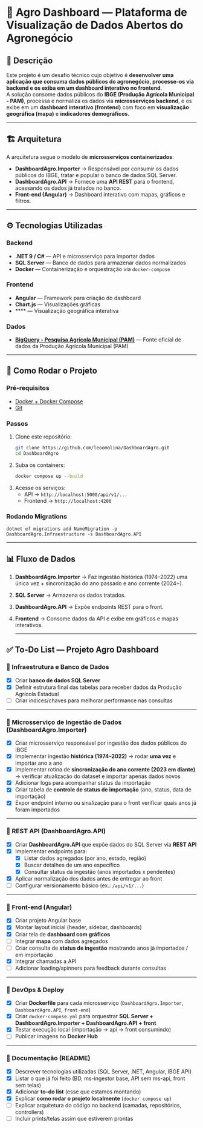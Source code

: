 ﻿# 🌱 Agro Dashboard — Plataforma de Visualização de Dados Abertos do Agronegócio

## 📌 Descrição
Este projeto é um desafio técnico cujo objetivo é **desenvolver uma aplicação que consuma dados públicos do agronegócio, processe-os via
backend e os exiba em um dashboard interativo no frontend**.  
A solução consome dados públicos do **IBGE (Produção Agrícola Municipal - PAM)**, processa e normaliza os dados via **microsserviços backend**, e os exibe em um **dashboard interativo (frontend)** com foco em **visualização geográfica (mapa)** e **indicadores demográficos**.

---

## 🏗️ Arquitetura
A arquitetura segue o modelo de **microsserviços containerizados**:

- **DashboardAgro.Importer** → Responsável por consumir os dados públicos do IBGE, tratar e popular o banco de dados SQL Server.  
- **DashboardAgro.API** → Fornece uma **API REST** para o frontend, acessando os dados já tratados no banco.  
- **Front-end (Angular)** → Dashboard interativo com mapas, gráficos e filtros.  



---

## ⚙️ Tecnologias Utilizadas
### Backend
- **.NET 9 / C#** — API e microsserviço para importar dados
- **SQL Server** — Banco de dados para armazenar dados normalizados  
- **Docker** — Containerização e orquestração via `docker-compose`

### Frontend
- **Angular** — Framework para criação do dashboard  
- **Chart.js** — Visualizações gráficas  
- **** — Visualização geográfica interativa  

### Dados
- [**BigQuery - Pesquisa Agrícola Municipal (PAM)**](https://sidra.ibge.gov.br/pesquisa/pam/tabelas) — Fonte oficial de dados da Produção Agrícola Municipal (PAM)  

---

## 🚀 Como Rodar o Projeto

### Pré-requisitos
- [Docker + Docker Compose](https://docs.docker.com/get-docker/)  
- [Git](https://git-scm.com/)  

### Passos
1. Clone este repositório:
   ```bash
   git clone https://github.com/leoomolina/DashboardAgro.git
   cd DashboardAgro
   ```
2. Suba os containers:
   ```bash
   docker compose up --build
   ```
3. Acesse os serviços:
    - API → ```http://localhost:5000/api/v1/...```
    - Frontend → ```http://localhost:4200```

### Rodando Migrations
    dotnet ef migrations add NameMigration -p DashboardAgro.Infraestructure -s DashboardAgro.API
    
---

## 📊 Fluxo de Dados

1. **DashboardAgro.Importer** → Faz ingestão histórica (1974–2022) uma única vez + sincronização do ano passado e ano corrente (2024+).
2. **SQL Server** → Armazena os dados tratados.
3. **DashboardAgro.API** → Expõe endpoints REST para o front.
4. **Frontend** → Consome dados da API e exibe em gráficos e mapas interativos.

    ---

## ✅ To-Do List — Projeto Agro Dashboard

### 🔹 Infraestrutura e Banco de Dados
- [x] Criar **banco de dados SQL Server**
- [x] Definir estrutura final das tabelas para receber dados da Produção Agrícola Estadual
- [ ] Criar índices/chaves para melhorar performance nas consultas

---

### 🔹 Microsserviço de Ingestão de Dados (DashboardAgro.Importer)
- [x] Criar microsserviço responsável por ingestão dos dados públicos do IBGE
- [x] Implementar ingestão **histórica (1974–2022)** → rodar **uma vez** e importar ano a ano
- [x] Implementar rotina de **sincronização do ano corrente (2023 em diante)** → verificar atualização do dataset e importar apenas dados novos
- [x] Adicionar logs para acompanhar status da importação
- [x] Criar tabela de **controle de status de importação** (ano, status, data de importação)
- [x] Expor endpoint interno ou sinalização para o front verificar quais anos já foram importados

---

### 🔹 REST API (DashboardAgro.API)
- [x] Criar **DashboardAgro.API** que expõe dados do SQL Server via **REST API**
- [x] Implementar endpoints para:
  - [x] Listar dados agregados (por ano, estado, região)
  - [x] Buscar detalhes de um ano específico
  - [x] Consultar status da ingestão (anos importados x pendentes)
- [x] Aplicar normalização dos dados antes de entregar ao front
- [ ] Configurar versionamento básico (ex.: `/api/v1/...`)

---

### 🔹 Front-end (Angular)
- [x] Criar projeto Angular base
- [x] Montar layout inicial (header, sidebar, dashboards)
- [x] Criar tela de **dashboard com gráficos**
- [ ] Integrar **mapa** com dados agregados
- [ ] Criar consulta de **status de ingestão** mostrando anos já importados / em importação
- [x] Integrar chamadas a API
- [ ] Adicionar loading/spinners para feedback durante consultas

---

### 🔹 DevOps & Deploy
- [x] Criar **Dockerfile** para cada microsserviço (`DashboardAgro.Importer`, `DashboardAgro.API`, `front-end`)
- [x] Criar `docker-compose.yml` para orquestrar **SQL Server + DashboardAgro.Importer + DashboardAgro.API + front**
- [x] Testar execução local (importação → api → front consumindo)
- [ ] Publicar imagens no **Docker Hub**

---

### 🔹 Documentação (README)
- [x] Descrever tecnologias utilizadas (SQL Server, .NET, Angular, IBGE API)
- [x] Listar o que já foi feito (BD, ms-ingestor base, API sem ms-api, front sem telas)
- [x] Adicionar **to-do list** (esse que estamos montando)
- [x] Explicar **como rodar o projeto localmente** (`docker compose up`)
- [ ] Explicar arquitetura do código no backend (camadas, repositórios, controllers)
- [ ] Incluir prints/telas assim que estiverem prontas
